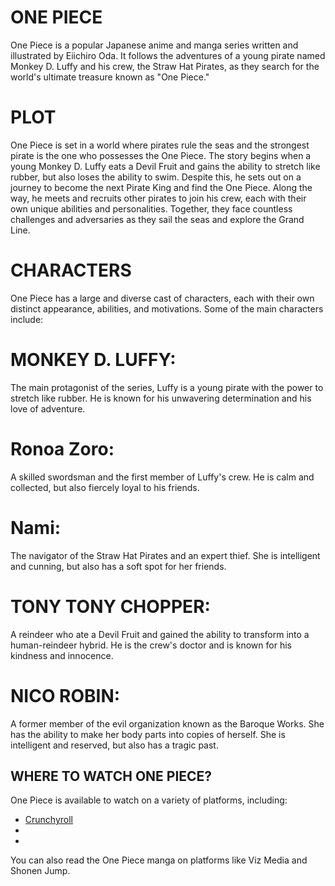 # ONE PIECE

One Piece is a popular Japanese anime and manga series written and illustrated by Eiichiro Oda. It follows the adventures of a young pirate named Monkey D. Luffy and his crew, the Straw Hat Pirates, as they search for the world's ultimate treasure known as "One Piece."

# PLOT

One Piece is set in a world where pirates rule the seas and the strongest pirate is the one who possesses the One Piece. The story begins when a young Monkey D. Luffy eats a Devil Fruit and gains the ability to stretch like rubber, but also loses the ability to swim. Despite this, he sets out on a journey to become the next Pirate King and find the One Piece. Along the way, he meets and recruits other pirates to join his crew, each with their own unique abilities and personalities. Together, they face countless challenges and adversaries as they sail the seas and explore the Grand Line.

# CHARACTERS

One Piece has a large and diverse cast of characters, each with their own distinct appearance, abilities, and motivations. Some of the main characters include:

# MONKEY D. LUFFY: 

The main protagonist of the series, Luffy is a young pirate with the power to stretch like rubber. He is known for his unwavering determination and his love of adventure.
# Ronoa Zoro:

A skilled swordsman and the first member of Luffy's crew. He is calm and collected, but also fiercely loyal to his friends.
# Nami:

The navigator of the Straw Hat Pirates and an expert thief. She is intelligent and cunning, but also has a soft spot for her friends.

# TONY TONY CHOPPER:

A reindeer who ate a Devil Fruit and gained the ability to transform into a human-reindeer hybrid. He is the crew's doctor and is known for his kindness and innocence.

# NICO ROBIN:

 A former member of the evil organization known as the Baroque Works. She has the ability to make her body parts into copies of herself. She is intelligent and reserved, but also has a tragic past.
 
 ## WHERE TO WATCH ONE PIECE?
 
 One Piece is available to watch on a variety of platforms, including:
 
- [Crunchyroll](https://www.Crunchyroll.com)
- 
- 

You can also read the One Piece manga on platforms like Viz Media and Shonen Jump.
